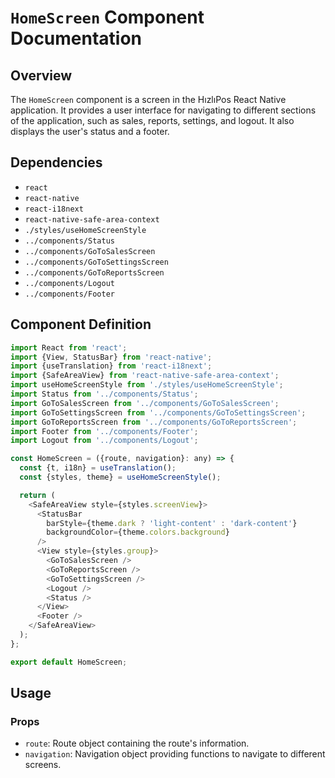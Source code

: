 # `HomeScreen` Component Documentation

## Overview

The `HomeScreen` component is a screen in the HızlıPos React Native application. It provides a user interface for navigating to different sections of the application, such as sales, reports, settings, and logout. It also displays the user's status and a footer.

## Dependencies

- `react`
- `react-native`
- `react-i18next`
- `react-native-safe-area-context`
- `./styles/useHomeScreenStyle`
- `../components/Status`
- `../components/GoToSalesScreen`
- `../components/GoToSettingsScreen`
- `../components/GoToReportsScreen`
- `../components/Logout`
- `../components/Footer`

## Component Definition

```js
import React from 'react';
import {View, StatusBar} from 'react-native';
import {useTranslation} from 'react-i18next';
import {SafeAreaView} from 'react-native-safe-area-context';
import useHomeScreenStyle from './styles/useHomeScreenStyle';
import Status from '../components/Status';
import GoToSalesScreen from '../components/GoToSalesScreen';
import GoToSettingsScreen from '../components/GoToSettingsScreen';
import GoToReportsScreen from '../components/GoToReportsScreen';
import Footer from '../components/Footer';
import Logout from '../components/Logout';

const HomeScreen = ({route, navigation}: any) => {
  const {t, i18n} = useTranslation();
  const {styles, theme} = useHomeScreenStyle();

  return (
    <SafeAreaView style={styles.screenView}>
      <StatusBar
        barStyle={theme.dark ? 'light-content' : 'dark-content'}
        backgroundColor={theme.colors.background}
      />
      <View style={styles.group}>
        <GoToSalesScreen />
        <GoToReportsScreen />
        <GoToSettingsScreen />
        <Logout />
        <Status />
      </View>
      <Footer />
    </SafeAreaView>
  );
};

export default HomeScreen;
```

## Usage

### Props

- `route`: Route object containing the route's information.
- `navigation`: Navigation object providing functions to navigate to different screens.
